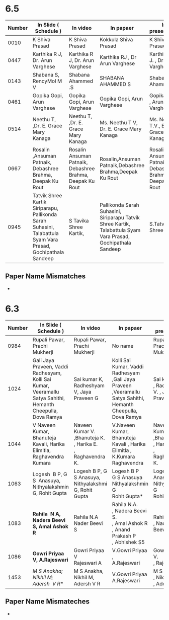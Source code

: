 # 6.5

| Number | In Slide ( Schedule )                                                                                         | In video                                                  | In papaer                                                                                                     | In presentaion                                             |
| ------ | ------------------------------------------------------------------------------------------------------------- | --------------------------------------------------------- | ------------------------------------------------------------------------------------------------------------- | ---------------------------------------------------------- |
| 0010   | K Shiva Prasad                                                                                                | K Shiva Prasad                                            | Kokkula Shiva Prasad                                                                                          | K Shiva Prasad                                             |
| 0447   | Karthika R J, Dr. Arun Varghese                                                                               | Karthika R J, Dr. Arun Varghese                           | Karthika RJ , Dr Arun Varghese                                                                                | Karthika R J. , Dr Arun Varghese.                          |
| 0143   | Shabana S, RencyMol M V                                                                                       | Shabana Ahammed .S                                        | SHABANA AHAMMED S                                                                                             | Shabana Ahammed.S                                          |
| 0461   | Gopika Gopi, Arun Varghese                                                                                    | Gopika Gopi, Arun Varghese                                | Gopika Gopi, Arun Varghese                                                                                    | Gopika Gopi<br>, Arun Varghese                             |
| 0514   | Neethu T, ,Dr. E. Grace Mary Kanaga                                                                           | Neethu T, ,Dr. E. Grace Mary Kanaga                       | Ms. Neethu T V,<br>Dr. E. Grace Mary Kanaga                                                                   | Ms. Neethu T.V., E. Grace Mary Kanaga.                     |
| 0667   | Rosalin ,Ansuman Patnaik, Debashree Brahma, Deepak Ku Rout                                                    | Rosalin Ansuman Patnaik, Debashree Brahma, Deepak Ku Rout | Rosalin,Ansuman Patnaik,Debashree Brahma,Deepak Ku Rout                                                       | Rosalin, Ansuman Patnaik, Debashree Brahma, Deepak Ku Rout |
| 0945   | Tatvik Shree Kartik Siriparapu, Pallikonda Sarah Suhasini, Talabattula Syam Vara Prasad, Gochipathala Sandeep | S Tavika Shree Kartik,                                    | Pallikonda Sarah Suhasini, Siriparapu Tatvik Shree Kartik, Talabattula Syam Vara Prasad, Gochipathala Sandeep | S.Tatvik Shree Kartik                                      |
## Paper Name Mismatches
- 
# 6.3

| Number | In Slide ( Schedule )                                                                                        | In video                                                      | In papaer                                                                                                    | In presentaion                                                |
| ------ | ------------------------------------------------------------------------------------------------------------ | ------------------------------------------------------------- | ------------------------------------------------------------------------------------------------------------ | ------------------------------------------------------------- |
| 0984   | Rupali Pawar, Prachi Mukherji                                                                                | Rupali Pawar, Prachi Mukherji                                 | No name                                                                                                      | Rupali Pawar, Prachi Mukherji                                 |
| 1024   | Gali Jaya Praveen, Vaddi Radhesyam, Kolli Sai Kumar, Veeramallu Satya Sahithi, Hemanth Cheepulla, Dova Ramya | Sai kumar K, Radheshyam V, Jaya Praveen G                     | Kolli Sai Kumar, Vaddi Radhesyam ,Gali Jaya Praveen ,Veeramallu Satya Sahithi, Hemanth Cheepulla, Dova Ramya | Sai kumar K.<br>, Radhesyam V. , Jaya Praveen G.              |
| 1044   | V Naveen Kumar,  Bhanuteja Kavali, Harika Elimitla, Raghavendra Kumara                                       | Naveen Kumar V. ,Bhanuteja K. , Harika E.<br>, Raghavendra K. | V.Naveen Kumar, Bhanuteja Kavali , Harika Elimitla , K.Kumara Raghavendra                                    | Naveen Kumar V. ,Bhanuteja K. , Harika E.<br>, Raghavendra K. |
| 1063   | Logesh  B P, G S  Anasuya, Nithyalakshmin G, Rohit Gupta                                                     | Logesh B P, G S Anasuya, Nithyalakshmi G, Rohit Gupta         | Logesh B P<br>G S Anasuya<br>Nithyalakshmin G<br>Rohit Gupta*                                                | Logesh B P,<br>Anasuya, Nithyalakshmi G<br>Rohit Gupta*       |
| 1083   | **Rahila  N A, Nadera Beevi S, Amal Ashok R**                                                                | Rahila N.A<br>Nader Beevi S                                   | Rahila N.A.<br>, Nadera Beevi S.<br>, Amal Ashok R<br>, Anand Prakash P<br>, Abhishek S5                     | Rahila N.A.<br>, Nadera Beevi S.                              |
| 1086   | **Gowri Priyaa V, A.Rajeswari**                                                                              | Gowri Priyaa V<br>Rajeswari A                                 | V.Gowri Priyaa , <br>A.Rajeswari                                                                             | Gowri Priyaa V.<br>, Rajeswari A.                             |
| 1453   | **M S Anakha*; Nikhil M; Adersh  V R**                                                                       | M S Anakha, Nikhil M, <br>Adersh V R                          | V.Gowri Priyaa<br>A.Rajeswari                                                                                | M S Anakha1<br>, Nikhil M 2<br>, Adersh V R3                  |
## Paper Name Mismateches
- 